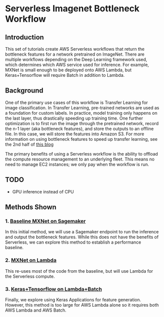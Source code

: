 # Serverless Imagenet Bottleneck Workflow

## Introduction
This set of tutorials create AWS Serverless workflows that return the bottleneck features for a network pretrained on ImageNet. There are multiple workflows depending on the Deep Learning framework used, which determines which AWS service used for inference. For example, MXNet is small enough to be deployed onto AWS Lambda, but Keras+Tensorflow will require Batch in addition to Lambda.

## Background
One of the primary use cases of this workflow is Transfer Learning for image classification. In Transfer Learning, pre-trained networks are used as a foundation for custom labels. In practice, model training only happens on the last layer, thus drastically speeding up training time. One further optimization is to first run the image through the pretrained network, record the n-1 layer (aka bottleneck features), and store the outputs to an offline file. In this case, we will store the features into Amazon S3. For more information on using bottleneck features to speed up transfer learning, see the 2nd half of [this blog](https://blog.keras.io/building-powerful-image-classification-models-using-very-little-data.html)

The primary benefits of using a Serverless workflow is the ability to offload the compute resource management to an underlying fleet. This means no need to manage EC2 instances; we only pay when the workflow is run.

## TODO
- GPU inference instead of CPU

## Methods Shown
### 1. [Baseline MXNet on Sagemaker](./mxnet-sagemaker-endpoint/)
In this initial method, we will use a Sagemaker endpoint to run the inference and output the bottleneck features. While this does not have the benefits of Serverless, we can explore this method to establish a performance baseline.

### 2. [MXNet on Lambda](./mxnet-lambda)
This re-uses most of the code from the baseline, but will use Lambda for the Serverless compute.

### 3. [Keras+Tensorflow on Lambda+Batch](./keras-tf-lambda-batch)
Finally, we explore using Keras Applications for feature generation. However, this method is too large for AWS Lambda alone so it requires both AWS Lambda and AWS Batch.
